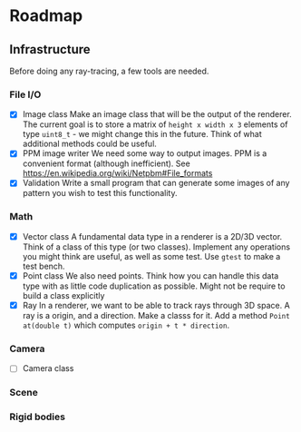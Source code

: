# Roadmap

## Infrastructure

Before doing any ray-tracing, a few tools are needed.

### File I/O

- [x] Image class
  Make an image class that will be the output of the renderer. The current goal is to store a matrix of `height x width x 3` elements of type `uint8_t` - we might change this in the future. Think of what additional methods could be useful.
- [x] PPM image writer
  We need some way to output images. PPM is a convenient format (although inefficient). See https://en.wikipedia.org/wiki/Netpbm#File_formats
- [x] Validation
  Write a small program that can generate some images of any pattern you wish to test this functionality.

### Math

- [x] Vector class
  A fundamental data type in a renderer is a 2D/3D vector. Think of a class of this type (or two classes). Implement any operations you might think are useful, as well as some test. Use `gtest` to make a test bench.
- [x] Point class
  We also need points. Think how you can handle this data type with as little code duplication as possible. Might not be require to build a class explicitly
- [x] Ray
  In a renderer, we want to be able to track rays through 3D space. A ray is a origin, and a direction. Make a classs for it. Add a method `Point at(double t)` which computes `origin + t * direction`.

### Camera

- [ ] Camera class

### Scene

### Rigid bodies
